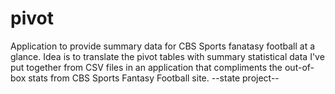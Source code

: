 pivot
=====

Application to provide summary data for CBS Sports fanatasy football at a glance. 
Idea is to translate the pivot tables with summary statistical data I've put together from CSV files in an application that compliments the out-of-box stats from CBS Sports Fantasy Football site.
--state project--
